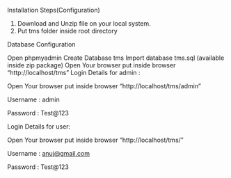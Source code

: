 Installation Steps(Configuration)
1. Download and Unzip file on your local system.
2. Put tms folder inside root directory

Database Configuration

Open phpmyadmin
Create Database tms
Import database tms.sql (available inside zip package)
Open Your browser put inside browser “http://localhost/tms”
Login Details for admin : 

Open Your browser put inside browser “http://localhost/tms/admin”

Username : admin

Password : Test@123

Login Details for user: 

Open Your browser put inside browser “http://localhost/tms/”

Username : anuj@gmail.com

Password : Test@123
